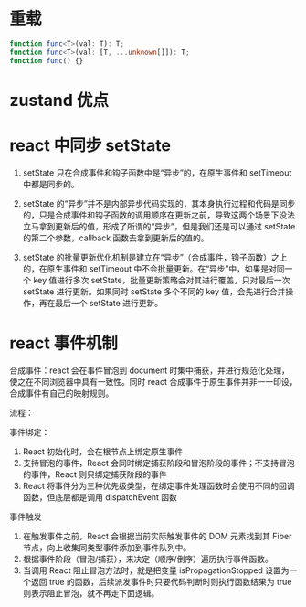 # 重载

```typescript
function func<T>(val: T): T;
function func<T>(val: [T, ...unknown[]]): T;
function func() {}
```

# zustand 优点

# react 中同步 setState

1. setState 只在合成事件和钩子函数中是“异步”的，在原生事件和 setTimeout 中都是同步的。
2. setState 的“异步”并不是内部异步代码实现的，其本身执行过程和代码是同步的，只是合成事件和钩子函数的调用顺序在更新之前，导致这两个场景下没法立马拿到更新后的值，形成了所谓的“异步”，但是我们还是可以通过 setState 的第二个参数，callback 函数去拿到更新后的值的。

3. setState 的批量更新优化机制是建立在“异步”（合成事件，钩子函数）之上的，在原生事件和 setTimeout 中不会批量更新。在“异步”中，如果是对同一个 key 值进行多次 setState，批量更新策略会对其进行覆盖，只对最后一次 setState 进行更新。如果同时 setState 多个不同的 key 值，会先进行合并操作，再在最后一个 setState 进行更新。

# react 事件机制

合成事件：react 会在事件冒泡到 document 时集中捕获，并进行规范化处理，使之在不同浏览器中具有一致性。同时 react 合成事件于原生事件并非一一印设，合成事件有自己的映射规则。

流程：

事件绑定：

1. React 初始化时，会在根节点上绑定原生事件
2. 支持冒泡的事件，React 会同时绑定捕获阶段和冒泡阶段的事件；不支持冒泡的事件，React 则只绑定捕获阶段的事件
3. React 将事件分为三种优先级类型，在绑定事件处理函数时会使用不同的回调函数，但底层都是调用 dispatchEvent 函数

事件触发

1. 在触发事件之前，React 会根据当前实际触发事件的 DOM 元素找到其 Fiber 节点，向上收集同类型事件添加到事件队列中。
2. 根据事件阶段（冒泡/捕获），来决定（顺序/倒序）遍历执行事件函数。
3. 当调用 React 阻止冒泡方法时，就是把变量 isPropagationStopped 设置为一个返回 true 的函数，后续派发事件时只要代码判断时则执行函数结果为 true 则表示阻止冒泡，就不再走下面逻辑。
